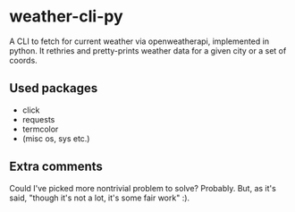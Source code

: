 # weather-cli-py
A CLI to fetch for current weather via openweatherapi, implemented in python. It rethries and pretty-prints weather data for a given city or a set of coords.

## Used packages
-  click
-  requests
-  termcolor
-  (misc os, sys etc.)

## Extra comments
Could I've picked more nontrivial problem to solve? Probably. But, as it's said, "though it's not a lot, it's some fair work" :).
